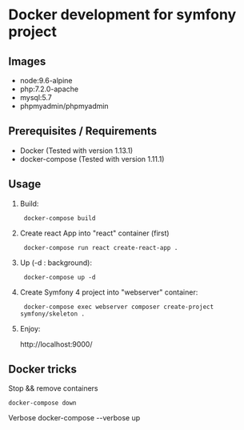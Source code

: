# Docker development for symfony project

## Images

- node:9.6-alpine
- php:7.2.0-apache
- mysql:5.7
- phpmyadmin/phpmyadmin

## Prerequisites / Requirements

- Docker (Tested with version 1.13.1)
- docker-compose (Tested with version 1.11.1)

## Usage
1. Build:

        docker-compose build
        
2. Create react App into "react" container (first)

        docker-compose run react create-react-app .


3. Up (-d : background):

        docker-compose up -d

4. Create Symfony 4 project into "webserver" container:

        docker-compose exec webserver composer create-project symfony/skeleton .

5. Enjoy:

    http://localhost:9000/
    

## Docker tricks

Stop && remove containers
    
    docker-compose down

Verbose
    docker-compose --verbose up
     

